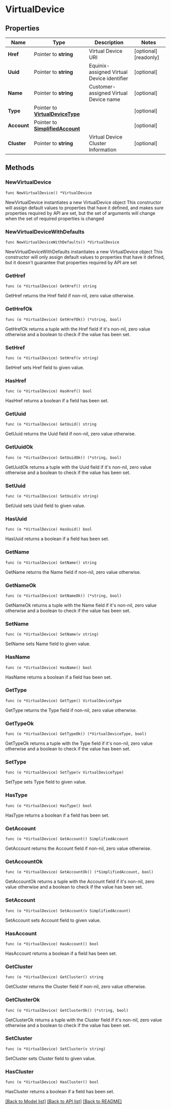 # VirtualDevice

## Properties

Name | Type | Description | Notes
------------ | ------------- | ------------- | -------------
**Href** | Pointer to **string** | Virtual Device URI | [optional] [readonly] 
**Uuid** | Pointer to **string** | Equinix-assigned Virtual Device identifier | [optional] 
**Name** | Pointer to **string** | Customer-assigned Virtual Device name | [optional] 
**Type** | Pointer to [**VirtualDeviceType**](VirtualDeviceType.md) |  | [optional] 
**Account** | Pointer to [**SimplifiedAccount**](SimplifiedAccount.md) |  | [optional] 
**Cluster** | Pointer to **string** | Virtual Device Cluster Information | [optional] 

## Methods

### NewVirtualDevice

`func NewVirtualDevice() *VirtualDevice`

NewVirtualDevice instantiates a new VirtualDevice object
This constructor will assign default values to properties that have it defined,
and makes sure properties required by API are set, but the set of arguments
will change when the set of required properties is changed

### NewVirtualDeviceWithDefaults

`func NewVirtualDeviceWithDefaults() *VirtualDevice`

NewVirtualDeviceWithDefaults instantiates a new VirtualDevice object
This constructor will only assign default values to properties that have it defined,
but it doesn't guarantee that properties required by API are set

### GetHref

`func (o *VirtualDevice) GetHref() string`

GetHref returns the Href field if non-nil, zero value otherwise.

### GetHrefOk

`func (o *VirtualDevice) GetHrefOk() (*string, bool)`

GetHrefOk returns a tuple with the Href field if it's non-nil, zero value otherwise
and a boolean to check if the value has been set.

### SetHref

`func (o *VirtualDevice) SetHref(v string)`

SetHref sets Href field to given value.

### HasHref

`func (o *VirtualDevice) HasHref() bool`

HasHref returns a boolean if a field has been set.

### GetUuid

`func (o *VirtualDevice) GetUuid() string`

GetUuid returns the Uuid field if non-nil, zero value otherwise.

### GetUuidOk

`func (o *VirtualDevice) GetUuidOk() (*string, bool)`

GetUuidOk returns a tuple with the Uuid field if it's non-nil, zero value otherwise
and a boolean to check if the value has been set.

### SetUuid

`func (o *VirtualDevice) SetUuid(v string)`

SetUuid sets Uuid field to given value.

### HasUuid

`func (o *VirtualDevice) HasUuid() bool`

HasUuid returns a boolean if a field has been set.

### GetName

`func (o *VirtualDevice) GetName() string`

GetName returns the Name field if non-nil, zero value otherwise.

### GetNameOk

`func (o *VirtualDevice) GetNameOk() (*string, bool)`

GetNameOk returns a tuple with the Name field if it's non-nil, zero value otherwise
and a boolean to check if the value has been set.

### SetName

`func (o *VirtualDevice) SetName(v string)`

SetName sets Name field to given value.

### HasName

`func (o *VirtualDevice) HasName() bool`

HasName returns a boolean if a field has been set.

### GetType

`func (o *VirtualDevice) GetType() VirtualDeviceType`

GetType returns the Type field if non-nil, zero value otherwise.

### GetTypeOk

`func (o *VirtualDevice) GetTypeOk() (*VirtualDeviceType, bool)`

GetTypeOk returns a tuple with the Type field if it's non-nil, zero value otherwise
and a boolean to check if the value has been set.

### SetType

`func (o *VirtualDevice) SetType(v VirtualDeviceType)`

SetType sets Type field to given value.

### HasType

`func (o *VirtualDevice) HasType() bool`

HasType returns a boolean if a field has been set.

### GetAccount

`func (o *VirtualDevice) GetAccount() SimplifiedAccount`

GetAccount returns the Account field if non-nil, zero value otherwise.

### GetAccountOk

`func (o *VirtualDevice) GetAccountOk() (*SimplifiedAccount, bool)`

GetAccountOk returns a tuple with the Account field if it's non-nil, zero value otherwise
and a boolean to check if the value has been set.

### SetAccount

`func (o *VirtualDevice) SetAccount(v SimplifiedAccount)`

SetAccount sets Account field to given value.

### HasAccount

`func (o *VirtualDevice) HasAccount() bool`

HasAccount returns a boolean if a field has been set.

### GetCluster

`func (o *VirtualDevice) GetCluster() string`

GetCluster returns the Cluster field if non-nil, zero value otherwise.

### GetClusterOk

`func (o *VirtualDevice) GetClusterOk() (*string, bool)`

GetClusterOk returns a tuple with the Cluster field if it's non-nil, zero value otherwise
and a boolean to check if the value has been set.

### SetCluster

`func (o *VirtualDevice) SetCluster(v string)`

SetCluster sets Cluster field to given value.

### HasCluster

`func (o *VirtualDevice) HasCluster() bool`

HasCluster returns a boolean if a field has been set.


[[Back to Model list]](../README.md#documentation-for-models) [[Back to API list]](../README.md#documentation-for-api-endpoints) [[Back to README]](../README.md)


